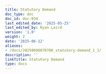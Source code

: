 ```yaml
---
title: Statutory Demand
doc_type: doc
doc_id: doc-034
last_edited_date: '2025-05-25'
last_edited_by: Ryan Laird
version: '1.0'
weight: 2
date: '2025-06-12'
aliases:
- /docs/20250606070708_statutory-demand_1_1/
description: ''
linkTitle: Statutory Demand
type: docs
---
```


